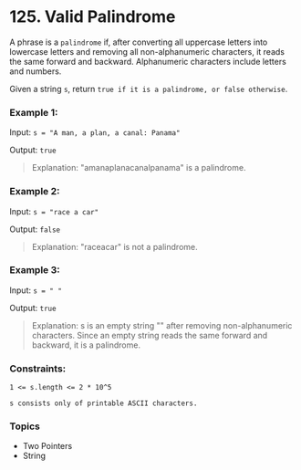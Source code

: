 # 125. Valid Palindrome

A phrase is a `palindrome` if, after converting all uppercase letters into lowercase letters and removing all non-alphanumeric characters, it reads the same forward and backward. Alphanumeric characters include letters and numbers.

Given a string `s`, return `true if it is a palindrome, or false otherwise`.


### Example 1:

Input: `s = "A man, a plan, a canal: Panama"`

Output: `true`

> Explanation: "amanaplanacanalpanama" is a palindrome.


### Example 2:

Input: `s = "race a car"`

Output: `false`

> Explanation: "raceacar" is not a palindrome.


### Example 3:

Input: `s = " "`

Output: `true`

> Explanation: s is an empty string "" after removing non-alphanumeric characters.
Since an empty string reads the same forward and backward, it is a palindrome.
 

### Constraints:

`1 <= s.length <= 2 * 10^5`

`s consists only of printable ASCII characters.`


### Topics
- Two Pointers
- String